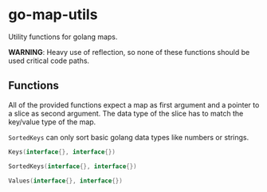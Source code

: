 # go-map-utils

Utility functions for golang maps.

**WARNING**: Heavy use of reflection, so none of these functions should be used critical code paths.

## Functions

All of the provided functions expect a map as first argument and a pointer to a slice as second
argument. The data type of the slice has to match the key/value type of the map.

`SortedKeys` can only sort basic golang data types like numbers or strings.

```go
Keys(interface{}, interface{})

SortedKeys(interface{}, interface{})

Values(interface{}, interface{})
```
